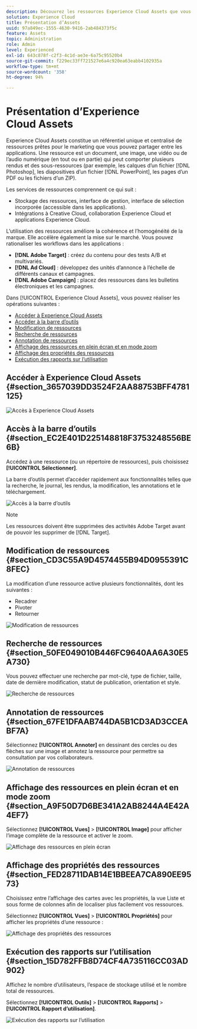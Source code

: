 ```yaml
---
description: Découvrez les ressources Experience Cloud Assets que vous pouvez partager entre les applications.
solution: Experience Cloud
title: Présentation d’Assets
uuid: 97a849ec-1555-4630-9416-2ab484373f5c
feature: Assets
topic: Administration
role: Admin
level: Experienced
exl-id: 643c878f-c2f3-4c1d-ae3e-6a75c95520b4
source-git-commit: f229ec33ff721527e6a4c920ea63eabb4102935a
workflow-type: tm+mt
source-wordcount: '358'
ht-degree: 94%

---
```


# Présentation dʼExperience Cloud Assets

Experience Cloud Assets constitue un référentiel unique et centralisé de ressources prêtes pour le marketing que vous pouvez partager entre les applications. Une ressource est un document, une image, une vidéo ou de l’audio numérique (en tout ou en partie) qui peut comporter plusieurs rendus et des sous-ressources (par exemple, les calques d’un fichier [!DNL Photoshop], les diapositives d’un fichier [!DNL PowerPoint], les pages d’un PDF ou les fichiers d’un ZIP).

Les services de ressources comprennent ce qui suit :

* Stockage des ressources, interface de gestion, interface de sélection incorporée (accessible dans les applications).
* Intégrations à Creative Cloud, collaboration Experience Cloud et applications Experience Cloud.

Lʼutilisation des ressources améliore la cohérence et l’homogénéité de la marque. Elle accélère également la mise sur le marché. Vous pouvez rationaliser les workflows dans les applications :

* **[!DNL Adobe Target]** : créez du contenu pour des tests A/B et multivariés.
* **[!DNL Ad Cloud]** : développez des unités d’annonce à l’échelle de différents canaux et campagnes.
* **[!DNL Adobe Campaign]** : placez des ressources dans les bulletins électroniques et les campagnes.

Dans [!UICONTROL Experience Cloud Assets], vous pouvez réaliser les opérations suivantes :

* [Accéder à Experience Cloud Assets](experience-cloud-assets.md#section_3657039DD3524F2AA88753BFF4781125)
* [Accéder à la barre d’outils](experience-cloud-assets.md#section_EC2E401D225148818F3753248556BE6B)
* [Modification de ressources](experience-cloud-assets.md#section_CD3C55A9D4574455B94D0955391C8FEC)
* [Recherche de ressources](experience-cloud-assets.md#section_50FE049010B446FC9640AA6A30E5A730)
* [Annotation de ressources](experience-cloud-assets.md#section_67FE1DFAAB744DA5B1CD3AD3CCEABF7A)
* [Affichage des ressources en plein écran et en mode zoom](experience-cloud-assets.md#section_A9F50D7D6BE341A2AB8244A4E42A4EF7)
* [Affichage des propriétés des ressources](experience-cloud-assets.md#section_FED28711DAB14E1BBEEA7CA890EE9573)
* [Exécution des rapports sur l’utilisation](experience-cloud-assets.md#section_15D782FFB8D74CF4A735116CC03AD902)

## Accéder à Experience Cloud Assets {#section_3657039DD3524F2AA88753BFF4781125}

![Accès à Experience Cloud Assets](assets/asset-nav.png)

## Accès à la barre dʼoutils {#section_EC2E401D225148818F3753248556BE6B}

Accédez à une ressource (ou un répertoire de ressources), puis choisissez **[!UICONTROL Sélectionner]**.

La barre dʼoutils permet dʼaccéder rapidement aux fonctionnalités telles que la recherche, le journal, les rendus, la modification, les annotations et le téléchargement.

![Accès à la barre dʼoutils](assets/asset-tools.png)

>[!NOTE]
>
>Les ressources doivent être supprimées des activités Adobe Target avant de pouvoir les supprimer de [!DNL Target].

## Modification de ressources {#section_CD3C55A9D4574455B94D0955391C8FEC}

La modification d’une ressource active plusieurs fonctionnalités, dont les suivantes :

* Recadrer
* Pivoter
* Retourner

![Modification de ressources](assets/asset-edit.png)

## Recherche de ressources {#section_50FE049010B446FC9640AA6A30E5A730}

Vous pouvez effectuer une recherche par mot-clé, type de fichier, taille, date de dernière modification, statut de publication, orientation et style.

![Recherche de ressources](assets/asset-search.png)

## Annotation de ressources {#section_67FE1DFAAB744DA5B1CD3AD3CCEABF7A}

Sélectionnez **[!UICONTROL Annoter]** en dessinant des cercles ou des flèches sur une image et annotez la ressource pour permettre sa consultation par vos collaborateurs.

![Annotation de ressources](assets/assets-annotate.png)

## Affichage des ressources en plein écran et en mode zoom {#section_A9F50D7D6BE341A2AB8244A4E42A4EF7}

Sélectionnez **[!UICONTROL Vues]** > **[!UICONTROL Image]** pour afficher lʼimage complète de la ressource et activer le zoom.

![Affichage des ressources en plein écran](assets/asset-zoom.png)

## Affichage des propriétés des ressources {#section_FED28711DAB14E1BBEEA7CA890EE9573}

Choisissez entre l’affichage des cartes avec les propriétés, la vue Liste et sous forme de colonnes afin de localiser plus facilement vos ressources.

Sélectionnez **[!UICONTROL Vues]** > **[!UICONTROL Propriétés]** pour afficher les propriétés dʼune ressource :

![Affichage des propriétés des ressources](assets/asset-properties.png)

## Exécution des rapports sur l’utilisation {#section_15D782FFB8D74CF4A735116CC03AD902}

Affichez le nombre d’utilisateurs, l’espace de stockage utilisé et le nombre total de ressources.

Sélectionnez **[!UICONTROL Outils]** > **[!UICONTROL Rapports]** > **[!UICONTROL Rapport dʼutilisation]**.

![Exécution des rapports sur lʼutilisation](assets/assets-usage-report.png)
